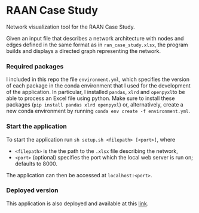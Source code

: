 # RAAN Case Study

Network visualization tool for the RAAN Case Study.

Given an input file that describes a network architecture with nodes and edges defined in the same format as in  `ran_case_study.xlsx`, the program builds and displays a directed graph representing the network.

### Required packages

I included in this repo the file `environment.yml`, which specifies the version of each package in the conda environment that I used for the development of the application. In particular, I installed `pandas`, `xlrd` and `openpyxl`to be able to process an Excel file using python. Make sure to install these packages (`pip install pandas xlrd openpyxl`) or, alternatively, create a new conda environment by running `conda env create -f environment.yml`.

### Start the application

To start the application run `sh setup.sh <filepath> [<port>]`, where

-  `<filepath>` is the the path to the `.xlsx` file describing the network,
- `<port>` (optional) specifies the port which the local web server is run on; defaults to 8000.

The application can then be accessed at `localhost:<port>`.

### Deployed version

This application is also deployed and available at this [link](https://raan.surge.sh).

